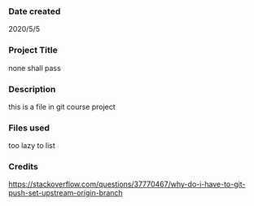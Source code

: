 ### Date created
2020/5/5

### Project Title
none shall pass

### Description
this is a file in git course project

### Files used
too lazy to list

### Credits
https://stackoverflow.com/questions/37770467/why-do-i-have-to-git-push-set-upstream-origin-branch

